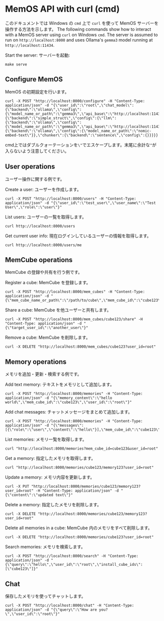 # MemOS API with curl (cmd)

このドキュメントでは Windows の `cmd` 上で `curl` を使って MemOS サーバーを操作する方法を示します。
The following commands show how to interact with a MemOS server using `curl` on Windows `cmd`. The server is assumed to run on `http://localhost:8000` and uses Ollama's `gemma3` model running at `http://localhost:11434`.

Start the server:
サーバーを起動:

```
make serve
```

## Configure MemOS
MemOS の初期設定を行います。

```
curl -X POST "http://localhost:8000/configure" -H "Content-Type: application/json" -d "{\"user_id\":\"root\",\"chat_model\":{\"backend\":\"ollama\",\"config\":{\"model_name_or_path\":\"gemma3\",\"api_base\":\"http://localhost:11434\"}},\"mem_reader\":{\"backend\":\"simple_struct\",\"config\":{\"llm\":{\"backend\":\"ollama\",\"config\":{\"model_name_or_path\":\"gemma3\",\"api_base\":\"http://localhost:11434\"}},\"embedder\":{\"backend\":\"ollama\",\"config\":{\"model_name_or_path\":\"nomic-embed-text\"}},\"chunker\":{\"backend\":\"sentence\",\"config\":{}}}}}
```

cmd上ではダブルクォーテーションを`\"`でエスケープします。末尾に余計な`"`が入らないよう注意してください。

## User operations
ユーザー操作に関する例です。

Create a user:
ユーザーを作成します。
```
curl -X POST "http://localhost:8000/users" -H "Content-Type: application/json" -d "{\"user_id\":\"test_user\",\"user_name\":\"Test User\",\"role\":\"user\"}"
```

List users:
ユーザーの一覧を取得します。
```
curl http://localhost:8000/users
```

Get current user info:
現在ログインしているユーザーの情報を取得します。
```
curl http://localhost:8000/users/me
```

## MemCube operations
MemCube の登録や共有を行う例です。

Register a cube:
MemCube を登録します。
```
curl -X POST "http://localhost:8000/mem_cubes" -H "Content-Type: application/json" -d "{\"mem_cube_name_or_path\":\"/path/to/cube\",\"mem_cube_id\":\"cube123\",\"user_id\":\"root\"}"
```

Share a cube:
MemCube を他ユーザーと共有します。
```
curl -X POST "http://localhost:8000/mem_cubes/cube123/share" -H "Content-Type: application/json" -d "{\"target_user_id\":\"another_user\"}"
```

Remove a cube:
MemCube を削除します。
```
curl -X DELETE "http://localhost:8000/mem_cubes/cube123?user_id=root"
```

## Memory operations
メモリを追加・更新・検索する例です。

Add text memory:
テキストをメモリとして追加します。
```
curl -X POST "http://localhost:8000/memories" -H "Content-Type: application/json" -d "{\"memory_content\":\"hello world\",\"mem_cube_id\":\"cube123\",\"user_id\":\"root\"}"
```

Add chat messages:
チャットメッセージをまとめて追加します。
```
curl -X POST "http://localhost:8000/memories" -H "Content-Type: application/json" -d "{\"messages\":[{\"role\":\"user\",\"content\":\"hello\"}],\"mem_cube_id\":\"cube123\",\"user_id\":\"root\"}"
```

List memories:
メモリ一覧を取得します。
```
curl "http://localhost:8000/memories?mem_cube_id=cube123&user_id=root"
```

Get a memory:
指定したメモリを取得します。
```
curl "http://localhost:8000/memories/cube123/memory123?user_id=root"
```

Update a memory:
メモリ内容を更新します。
```
curl -X PUT "http://localhost:8000/memories/cube123/memory123?user_id=root" -H "Content-Type: application/json" -d "{\"content\":\"updated text\"}"
```

Delete a memory:
指定したメモリを削除します。
```
curl -X DELETE "http://localhost:8000/memories/cube123/memory123?user_id=root"
```

Delete all memories in a cube:
MemCube 内のメモリをすべて削除します。
```
curl -X DELETE "http://localhost:8000/memories/cube123?user_id=root"
```

Search memories:
メモリを検索します。
```
curl -X POST "http://localhost:8000/search" -H "Content-Type: application/json" -d "{\"query\":\"hello\",\"user_id\":\"root\",\"install_cube_ids\":[\"cube123\"]}"
```

## Chat
保存したメモリを使ってチャットします。

```
curl -X POST "http://localhost:8000/chat" -H "Content-Type: application/json" -d "{\"query\":\"How are you?\",\"user_id\":\"root\"}"
```

